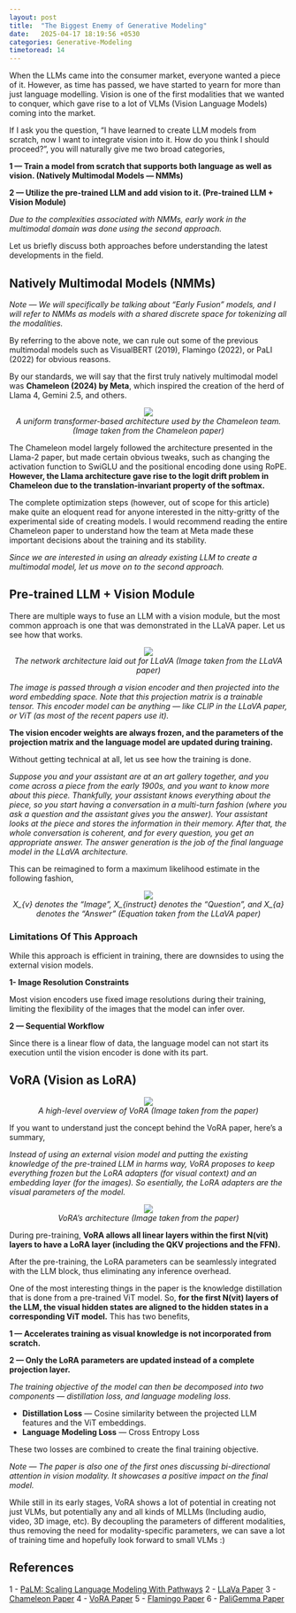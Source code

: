 ```yaml
---
layout: post
title:  "The Biggest Enemy of Generative Modeling"
date:   2025-04-17 18:19:56 +0530
categories: Generative-Modeling
timetoread: 14
---
```


When the LLMs came into the consumer market, everyone wanted a piece of it. However, as time has passed, we have started to yearn for more than just language modelling. Vision is one of the first modalities that we wanted to conquer, which gave rise to a lot of VLMs (Vision Language Models) coming into the market.

If I ask you the question, “I have learned to create LLM models from scratch, now I want to integrate vision into it. How do you think I should proceed?”, you will naturally give me two broad categories,

**1 — Train a model from scratch that supports both language as well as vision. (Natively Multimodal Models — NMMs)**

**2 — Utilize the pre-trained LLM and add vision to it. (Pre-trained LLM + Vision Module)**

*Due to the complexities associated with NMMs, early work in the multimodal domain was done using the second approach.*

Let us briefly discuss both approaches before understanding the latest developments in the field.

## Natively Multimodal Models (NMMs)

*Note — We will specifically be talking about “Early Fusion” models, and I will refer to NMMs as models with a shared discrete space for tokenizing all the modalities.*

By referring to the above note, we can rule out some of the previous multimodal models such as VisualBERT (2019), Flamingo (2022), or PaLI (2022) for obvious reasons.

By our standards, we will say that the first truly natively multimodal model was **Chameleon (2024) by Meta**, which inspired the creation of the herd of Llama 4, Gemini 2.5, and others.

<p>
    <center>
        <img src="{{ site.baseurl }}/assets/chameleon_arch.png">
    </center>
    <center>
        <em>A uniform transformer-based architecture used by the Chameleon team. (Image taken from the Chameleon paper)</em>
    </center>
</p>

The Chameleon model largely followed the architecture presented in the Llama-2 paper, but made certain obvious tweaks, such as changing the activation function to SwiGLU and the positional encoding done using RoPE. **However, the Llama architecture gave rise to the logit drift problem in Chameleon due to the translation-invariant property of the softmax.**

The complete optimization steps (however, out of scope for this article) make quite an eloquent read for anyone interested in the nitty-gritty of the experimental side of creating models. I would recommend reading the entire Chameleon paper to understand how the team at Meta made these important decisions about the training and its stability.

*Since we are interested in using an already existing LLM to create a multimodal model, let us move on to the second approach.*

## Pre-trained LLM + Vision Module

There are multiple ways to fuse an LLM with a vision module, but the most common approach is one that was demonstrated in the LLaVA paper. Let us see how that works.

<p>
    <center>
        <img src="{{ site.baseurl }}/assets/llava.png">
    </center>
    <center>
        <em>The network architecture laid out for LLaVA (Image taken from the LLaVA paper)</em>
    </center>
</p>

*The image is passed through a vision encoder and then projected into the word embedding space. Note that this projection matrix is a trainable tensor. This encoder model can be anything — like CLIP in the LLaVA paper, or ViT (as most of the recent papers use it).*

**The vision encoder weights are always frozen, and the parameters of the projection matrix and the language model are updated during training.**

Without getting technical at all, let us see how the training is done.

*Suppose you and your assistant are at an art gallery together, and you come across a piece from the early 1900s, and you want to know more about this piece. Thankfully, your assistant knows everything about the piece, so you start having a conversation in a multi-turn fashion (where you ask a question and the assistant gives you the answer). Your assistant looks at the piece and stores the information in their memory. After that, the whole conversation is coherent, and for every question, you get an appropriate answer. The answer generation is the job of the final language model in the LLaVA architecture.*

This can be reimagined to form a maximum likelihood estimate in the following fashion,

<p>
    <center>
        <img src="{{ site.baseurl }}/assets/llava_mle.png">
    </center>
    <center>
        <em>X_{v} denotes the “Image”, X_{instruct} denotes the “Question”, and X_{a} denotes the “Answer” (Equation taken from the LLaVA paper)</em>
    </center>
</p>

### Limitations Of This Approach

While this approach is efficient in training, there are downsides to using the external vision models.

**1- Image Resolution Constraints**

Most vision encoders use fixed image resolutions during their training, limiting the flexibility of the images that the model can infer over.

**2 — Sequential Workflow**

Since there is a linear flow of data, the language model can not start its execution until the vision encoder is done with its part.

## VoRA (Vision as LoRA)

<p>
    <center>
        <img src="{{ site.baseurl }}/assets/vora_overview.png">
    </center>
    <center>
        <em>A high-level overview of VoRA (Image taken from the paper)</em>
    </center>
</p>

If you want to understand just the concept behind the VoRA paper, here’s a summary,

*Instead of using an external vision model and putting the existing knowledge of the pre-trained LLM in harms way, VoRA proposes to keep everything frozen but the LoRA adapters (for visual context) and an embedding layer (for the images). So esentially, the LoRA adapters are the visual parameters of the model.*

<p>
    <center>
        <img src="{{ site.baseurl }}/assets/vora_arc.png">
    </center>
    <center>
        <em>VoRA’s architecture (Image taken from the paper)</em>
    </center>
</p>

During pre-training, **VoRA allows all linear layers within the first N(vit) layers to have a LoRA layer (including the QKV projections and the FFN).**

After the pre-training, the LoRA parameters can be seamlessly integrated with the LLM block, thus eliminating any inference overhead.

One of the most interesting things in the paper is the knowledge distillation that is done from a pre-trained ViT model. So, **for the first N(vit) layers of the LLM, the visual hidden states are aligned to the hidden states in a corresponding ViT model.** This has two benefits,

**1 — Accelerates training as visual knowledge is not incorporated from scratch.**

**2 — Only the LoRA parameters are updated instead of a complete projection layer.**

*The training objective of the model can then be decomposed into two components — distillation loss, and language modeling loss.*

- **Distillation Loss** — Cosine similarity between the projected LLM features and the ViT embeddings.
- **Language Modeling Loss** — Cross Entropy Loss

These two losses are combined to create the final training objective.

*Note — The paper is also one of the first ones discussing bi-directional attention in vision modality. It showcases a positive impact on the final model.*

While still in its early stages, VoRA shows a lot of potential in creating not just VLMs, but potentially any and all kinds of MLLMs (Including audio, video, 3D image, etc). By decoupling the parameters of different modalities, thus removing the need for modality-specific parameters, we can save a lot of training time and hopefully look forward to small VLMs :)

## References

1 - <a href="https://www.jmlr.org/papers/volume24/22-1144/22-1144.pdf" target="_blank">PaLM: Scaling Language Modeling With Pathways</a>
2 - <a href="https://arxiv.org/pdf/2304.08485" target="_blank">LLaVa Paper</a>
3 - <a href="https://arxiv.org/pdf/2405.09818" target="_blank">Chameleon Paper</a>
4 - <a href="https://arxiv.org/html/2503.20680v1" target="_blank">VoRA Paper</a>
5 - <a href="https://arxiv.org/pdf/2204.14198" target="_blank">Flamingo Paper</a>
6 - <a href="https://arxiv.org/pdf/2407.07726" target="_blank">PaliGemma Paper</a>
